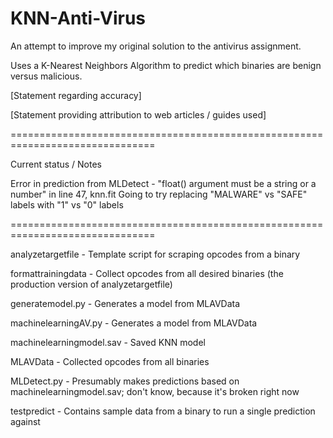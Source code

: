 # KNN-Anti-Virus

An attempt to improve my original solution to the antivirus assignment.

Uses a K-Nearest Neighbors Algorithm to predict which binaries are benign versus malicious.

[Statement regarding accuracy]

[Statement providing attribution to web articles / guides used]


===============================================================================

Current status / Notes

Error in prediction from MLDetect - "float() argument must be a string or a number" in line 47, knn.fit
Going to try replacing "MALWARE" vs "SAFE" labels with "1" vs "0" labels


===============================================================================

analyzetargetfile - Template script for scraping opcodes from a binary

formattrainingdata - Collect opcodes from all desired binaries (the production version of analyzetargetfile)

generatemodel.py - Generates a model from MLAVData

machinelearningAV.py - Generates a model from MLAVData

machinelearningmodel.sav - Saved KNN model

MLAVData - Collected opcodes from all binaries

MLDetect.py - Presumably makes predictions based on machinelearningmodel.sav; don't know, because it's broken right now

testpredict - Contains sample data from a binary to run a single prediction against




